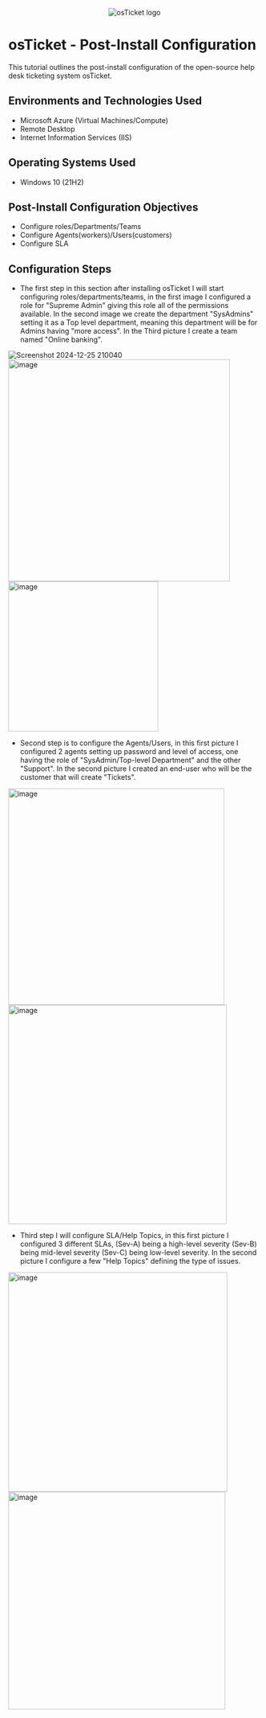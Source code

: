 <p align="center">
<img src="https://i.imgur.com/Clzj7Xs.png" alt="osTicket logo"/>
</p>

<h1>osTicket - Post-Install Configuration</h1>
This tutorial outlines the post-install configuration of the open-source help desk ticketing system osTicket.<br />



<h2>Environments and Technologies Used</h2>

- Microsoft Azure (Virtual Machines/Compute)
- Remote Desktop
- Internet Information Services (IIS)

<h2>Operating Systems Used </h2>

- Windows 10</b> (21H2)

<h2>Post-Install Configuration Objectives</h2>

- Configure roles/Departments/Teams
- Configure Agents(workers)/Users(customers) 
- Configure SLA

<h2>Configuration Steps</h2>

- The first step in this section after installing osTicket I will start configuring roles/departments/teams, in the first image I configured a role for "Supreme Admin" giving this role all of the permissions available. In the second image we create the department "SysAdmins" setting it as a Top level department, meaning this department will be for Admins having "more access". In the Third picture I create a team named "Online banking".

![Screenshot 2024-12-25 210040](https://github.com/user-attachments/assets/ffdc80fd-b87e-4ed3-80c4-28080b5eb3fa) <img width="442" alt="image" src="https://github.com/user-attachments/assets/5c69c3b4-86b9-4d2a-9f16-c877277f7071" /> <img width="299" alt="image" src="https://github.com/user-attachments/assets/01b86321-f240-439f-862f-3c1e16167aab" />

- Second step is to configure the Agents/Users, in this first picture I configured 2 agents setting up password and level of access, one having the role of "SysAdmin/Top-level Department" and the other "Support". In the second picture I created an end-user who will be the customer that will create "Tickets".

<img width="431" alt="image" src="https://github.com/user-attachments/assets/3642c927-2f7f-46c3-9c02-c84b085be322" /> <img width="436" alt="image" src="https://github.com/user-attachments/assets/d11359c9-31e4-4da3-bf21-f7a20099b3f4" />

- Third step I will configure SLA/Help Topics, in this first picture I configured 3 different SLAs, (Sev-A) being a high-level severity (Sev-B) being mid-level severity (Sev-C) being low-level severity. In the second picture I configure a few "Help Topics" defining the type of issues.

<img width="437" alt="image" src="https://github.com/user-attachments/assets/213ca002-bdd0-4557-8940-4b7e7c34e004" /> <img width="433" alt="image" src="https://github.com/user-attachments/assets/ae283330-e718-4129-b7e0-061396386006" />

